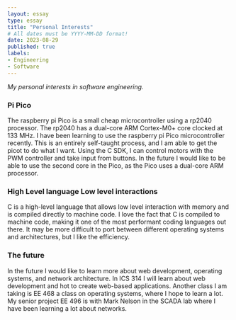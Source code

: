 ```yaml
---
layout: essay
type: essay
title: "Personal Interests"
# All dates must be YYYY-MM-DD format!
date: 2023-08-29
published: true
labels:
- Engineering
- Software
---
```


*My personal interests in software engineering.*

### Pi Pico

The raspberry pi Pico is a small cheap microcontroller using a rp2040 processor. The rp2040 has a dual-core ARM Cortex-M0+ core clocked at 133 MHz.  I have been learning to use the raspberry pi Pico microcontroller recently.  This is an entirely self-taught process, and I am able to get the picot to do what I want.  Using the C SDK, I can control motors with the PWM controller and take input from buttons.  In the future I would like to be able to use the second core in the Pico, as the Pico uses a dual-core ARM processor.

### High Level language Low level interactions

C is a high-level language that allows low level interaction with memory and is compiled directly to machine code.  I love the fact that C is compiled to machine code, making it one of the most performant coding languages out there.  It may be more difficult to port between different operating systems and architectures, but I like the efficiency.

### The future

In the future I would like to learn more about web development, operating systems, and network architecture.  In ICS 314 I will learn about web development and hot to create web-based applications.  Another class I am taking is EE 468 a class on operating systems, where I hope to learn a lot.  My senior project EE 496 is with Mark Nelson in the SCADA lab where I have been learning a lot about networks.